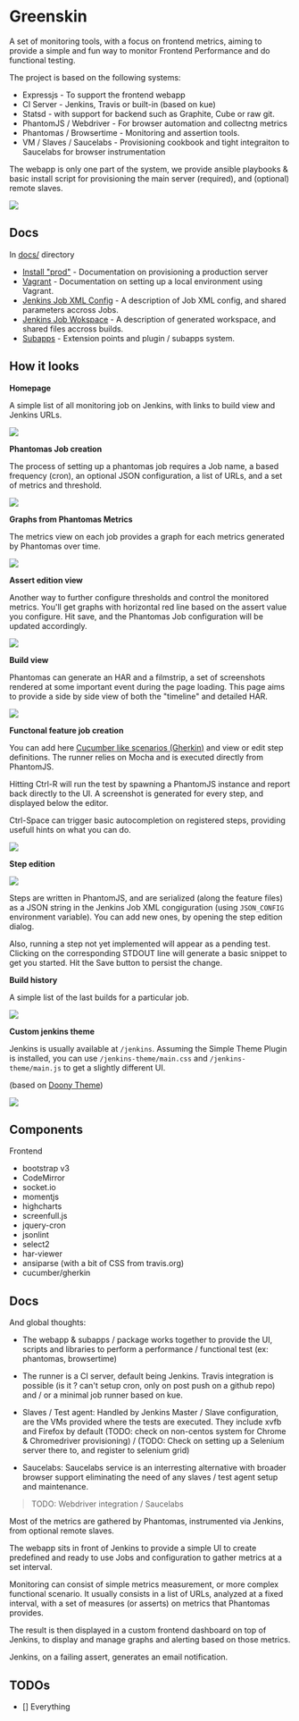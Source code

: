 # Greenskin

A set of monitoring tools, with a focus on frontend metrics, aiming to provide a
simple and fun way to monitor Frontend Performance and do functional testing.

The project is based on the following systems:

- Expressjs - To support the frontend webapp
- CI Server - Jenkins, Travis or built-in (based on kue)
- Statsd - with support for backend such as Graphite, Cube or raw git.
- PhantomJS / Webdriver - For browser automation and collectng metrics
- Phantomas / Browsertime - Monitoring and assertion tools.
- VM / Slaves / Saucelabs - Provisioning cookbook and tight integraiton
  to Saucelabs for browser instrumentation

The webapp is only one part of the system, we provide ansible playbooks & basic install script for provisioning the main server (required), and (optional) remote slaves.

![](docs/imgs/intro.png)

## Docs

In [docs/](docs/) directory

- [Install "prod"](./docs/install) - Documentation on provisioning a
  production server
- [Vagrant](./docs/vagrant) - Documentation on setting up a local
  environment using Vagrant.
- [Jenkins Job XML Config](docs/jenkins-config) - A description of Job
  XML config, and shared parameters accross Jobs.
- [Jenkins Job Wokspace](docs/jenkins-workspace) - A description of
  generated workspace, and shared files accross builds.
- [Subapps](docs/plugins) - Extension points and plugin / subapps system.

## How it looks

**Homepage**

A simple list of all monitoring job on Jenkins, with links to build view and Jenkins URLs.

![](docs/imgs/home.png)

**Phantomas Job creation**

The process of setting up a phantomas job requires a Job name, a based frequency (cron), an optional JSON configuration, a list of URLs, and a set of metrics and threshold.

![](docs/imgs/create-job-phantomas.png)

**Graphs from Phantomas Metrics**

The metrics view on each job provides a graph for each metrics generated by Phantomas over time.

![](docs/imgs/full-screen-metrics.png)

**Assert edition view**

Another way to further configure thresholds and control the monitored metrics. You'll get graphs with horizontal red line based on the assert value you configure. Hit save, and the Phantomas Job configuration will be updated accordingly.

![](docs/imgs/assert-edition.png)

**Build view**

Phantomas can generate an HAR and a filmstrip, a set of screenshots rendered at some important event during the page loading. This page aims to provide a side by side view of both the "timeline" and detailed HAR.

![](docs/imgs/build-view.png)

**Functonal feature job creation**

You can add here [Cucumber like scenarios (Gherkin)](https://github.com/cucumber/cucumber/wiki/Gherkin) and view or edit step definitions. The runner relies on Mocha and is executed directly from PhantomJS.

Hitting Ctrl-R will run the test by spawning a PhantomJS instance and report back directly to the UI. A screenshot is generated for every step, and displayed below the editor.

Ctrl-Space can trigger basic autocompletion on registered steps, providing usefull hints on what you can do.

![](docs/imgs/create-feature.png)


**Step edition**

![](docs/imgs/edit-steps.png)

Steps are written in PhantomJS, and are serialized (along the feature files) as a JSON string in the Jenkins Job XML congiguration (using `JSON_CONFIG` environment variable). You can add new ones, by opening the step edition dialog.

Also, running a step not yet implemented will appear as a pending test. Clicking on the corresponding STDOUT line will generate a basic snippet to get you started. Hit the Save button to persist the change.

**Build history**

A simple list of the last builds for a particular job.

![](docs/imgs/build-history.png)

**Custom jenkins theme**

Jenkins is usually available at `/jenkins`. Assuming the Simple Theme Plugin is installed, you can use `/jenkins-theme/main.css` and `/jenkins-theme/main.js` to get a slightly different UI.

(based on [Doony Theme](https://github.com/kevinburke/doony))

![](docs/imgs/custom-jenkins-theme.png)

## Components

Frontend

- bootstrap v3
- CodeMirror
- socket.io
- momentjs
- highcharts
- screenfull.js
- jquery-cron
- jsonlint
- select2
- har-viewer
- ansiparse (with a bit of CSS from travis.org)
- cucumber/gherkin

## Docs

And global thoughts:

- The webapp & subapps / package works together to provide the UI,
  scripts and libraries to perform a performance / functional test (ex:
  phantomas, browsertime)

- The runner is a CI server, default being Jenkins. Travis integration
  is possible (is it ? can't setup cron, only on post push on a github
  repo) and / or a minimal job runner based on kue.

- Slaves / Test agent: Handled by Jenkins Master / Slave configuration,
  are the VMs provided where the tests are executed. They include xvfb
  and Firefox by default (TODO: check on non-centos system for Chrome &
  Chromedriver provisioning) / (TODO: Check on setting up a Selenium
  server there to, and register to selenium grid)

- Saucelabs: Saucelabs service is an interresting alternative with
  broader browser support eliminating the need of any slaves / test
  agent setup and maintenance.

> TODO: Webdriver integration / Saucelabs

Most of the metrics are gathered by Phantomas, instrumented via Jenkins, from optional remote slaves.

The webapp sits in front of Jenkins to provide a simple UI to create predefined and ready to use Jobs and configuration to gather metrics at a set interval.

Monitoring can consist of simple metrics measurement, or more complex functional scenario. It usually consists in a list of URLs, analyzed at a fixed interval, with a set of measures (or asserts) on metrics that Phantomas provides.

The result is then displayed in a custom frontend dashboard on top of Jenkins, to display and manage graphs and alerting based on those metrics.

Jenkins, on a failing assert, generates an email notification.


## TODOs

- [] Everything
